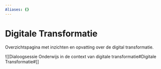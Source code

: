 ```yaml
---
Aliases: {}
---
```


# Digitale Transformatie

Overzichtspagina met inzichten en opvatting over de digital transformatie.

![[Dialoogsessie Onderwijs in de context van digitale transformatie#Digitale Transformatie#]]